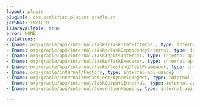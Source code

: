 ```yaml
---
layout: plugin
pluginId: com.scalified.plugins.gradle.it
jarSha1: INVALID
isJarAvailable: true
error: NONE
violations:
- {name: org/gradle/api/internal/tasks/TaskStateInternal, type: internal-api-usage}
- {name: org/gradle/api/internal/tasks/TaskDependencyInternal, type: internal-api-usage}
- {name: org/gradle/api/internal/TaskInputsInternal, type: internal-api-usage}
- {name: org/gradle/api/internal/tasks/TaskExecuter, type: internal-api-usage}
- {name: org/gradle/api/internal/tasks/testing/TestFramework, type: internal-api-usage}
- {name: org/gradle/internal/Factory, type: internal-api-usage}
- {name: org/gradle/internal/metaobject/DynamicObject, type: internal-api-usage}
- {name: org/gradle/api/internal/TaskOutputsInternal, type: internal-api-usage}
- {name: org/gradle/api/internal/ConventionMapping, type: internal-api-usage}

---
```

